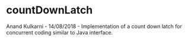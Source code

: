 # countDownLatch
Anand Kulkarni - 14/08/2018 - Implementation of a count down latch for concurrent coding similar to Java interface.
